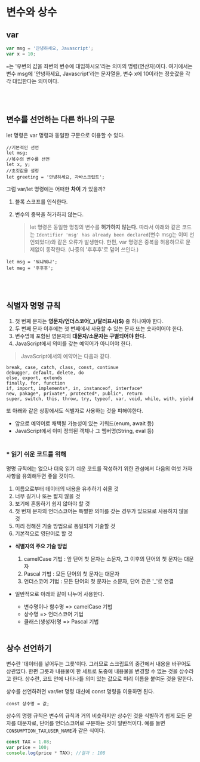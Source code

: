 # 변수와 상수


## var
```javascript
var msg = '안녕하세요, Javascript';
var x = 10;
```

`=`는 '우변의 값을 좌변의 변수에 대입하시오'라는 의미의 명령(연산자)이다. 여기에서는 변수 msg에 '안녕하세요, Javascript'라는 문자열을, 변수 x에 10이라는 정숫값을 각각 대입한다는 의미이다.

<br/><br/>
## 변수를 선언하는 다른 하나의 구문
let 명령은 var 명령과 동일한 구문으로 이용할 수 있다.

```javascropt
//기본적인 선언
let msg;
//복수의 변수를 선언
let x, y;
//초깃값을 설정
let greeting = '안녕하세요, 자바스크립트';
```

그럼 var/let 명령에는 어떠한 **차이** 가 있을까?


1. 블록 스코프를 인식한다.
2. 변수의 중복을 허가하지 않는다.

	>let 명령은 동일한 명칭의 변수를 **허가하지 않는다.** 따라서 아래와 같은 코드는 `Identifier 'msg' has already been declared`(변수 msg는 이미 선언되었다)와 같은 오류가 발생한다. 한편, var 명령은 중복을 허용하므로 문제없이 동작한다. (나중의 '후후후'로 덮어 쓰인다.)

```javascrpt
let msg = '뭐냐뭐냐';
let meg = '후후후';
```
<br/><br/>
## 식별자 명명 규칙

1. 첫 번째 문자는 **영문자/언더스코어(_)/달러표시($)** 중 하나여야 한다.
2. 두 번째 문자 이후에는 첫 번째에서 사용할 수 있는 문자 또는 숫자이어야 한다.
3. 변수명에 포함된 영문자의 **대문자/소문자는 구별되어야 한다.**
4. JavaScript에서 의미를 갖는 예약어가 아니어야 한다.

>JavaScript에서의 예약어는 다음과 같다.

~~~
break, case, catch, class, const, continue
debugger, default, delete, do
else, export, extends
finally, for, function
if, import, implements*, in, instanceof, interface*
new, pakage*, private*, protected*, public*, return
super, switch, this, throw, try, typeof, var, void, while, with, yield
~~~

또 아래와 같은 상황에서도 식별자로 사용하는 것을 피해야한다.

* 앞으로 예약어로 채택될 가능성이 있는 키워드(enum, await 등)
* JavaScript에서 이미 정의된 객체나 그 멤버명(String, eval 등)
<br/><br/>

### * 읽기 쉬운 코드를 위해
명명 규칙에는 없으나 더욱 읽기 쉬운 코드를 작성하기 위한 관섬에서 다음의 여섯 가자 사항을 유의해두면 좋을 것이다.

1. 이름으로부터 데이터의 내용을 유추하기 쉬울 것
2. 너무 길거나 또는 짧지 않을 것
3. 보기에 혼동하기 쉽지 않아야 할 것
4. 첫 번재 문자의 언더스코어는 특별한 의미를 갖는 경우가 있으므로 사용하지 않을 것
5. 미리 정해진 기술 방법으로 통일되게 기술할 것
6. 기본적으로 영단어로 할 것


- **식별자의 주요 기술 방법**
	1. camelCase 기법 : 앞 단어 첫 문자는 소문자, 그 이후의 단어의 첫 문자는 대문자
	2. Pascal 기법 : 모든 단어의 첫 문자는 대문자
	3. 언더스코어 기법 : 모든 단어의 첫 문자는 소문자, 단어 간은 '_'로 연결

- 일반적으로 아래와 같이 나누어 사용한다.
	- 변수명이나 함수명 => camelCase 기법
	- 상수명 => 언더스코어 기법
	- 클래스(생성자)명 => Pascal 기법
<br/><br/>

## 상수 선언하기
변수란 '데이터를 넣어두는 그릇'이다. 그러므로 스크립트의 중간에서 내용을 바꾸어도 상관없다. 한편 그릇과 내용물이 한 세트로 도중에 내용물을 변경할 수 없는 것을 상수라고 한다. 상수란, 코드 안에 나타나틑 의미 있는 값으로 미리 이름을 붙여둔 것을 말한다.

상수를 선언하려면 var/let 명령 대신에 const 명령을 이용하면 된다. 

~~~
const 상수명 = 값;
~~~

상수의 명령 규칙은 변수의 규칙과 거의 비슷하지만 상수인 것을 식별하기 쉽게 모든 문자를 대문자로, 단어를 언더스코어로 구분하는 것이 일반적이다. 예를 들면 `CONSUMPTION_TAX`,`USER_NAME`과 같은 식이다. 

```javascript
const TAX = 1.08;
var price = 100;
console.log(price * TAX); //결과 : 108
```
